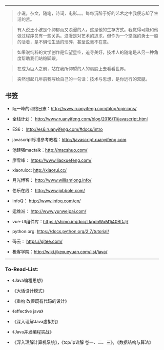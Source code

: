 
---

> 小说，杂文，随笔，诗词，电影。。。每每沉醉于好的艺术之中我便忘却了生活的苦。

> 有人说王小波是个抑郁而又浪漫的人，这是他的生存方式。我觉得可能和他做过程序员有一些关系。浪漫是对艺术的追求，但作为一个坚强的勇士一般的活着，是不惧怕生活的琐碎，甚至说毫不在意。

> 如果说纯粹的文学创作是仰望星空，追寻美好，技术人的随笔是从另一种角度帮助我们站稳脚跟。

> 在成为巨人之前，站在我所仰望的人的肩膀上去看看世界。

> 突然想起几年前我写给自己的一句话：技术与思想，是你远行的双腿。

## 书签

- 阮一峰的网络日志：http://www.ruanyifeng.com/blog/opinions/

- 全栈计划： http://www.ruanyifeng.com/blog/2016/11/javascript.html

- ES6： http://es6.ruanyifeng.com/#docs/intro

- javascript标准参考教程：http://javascript.ruanyifeng.com

- 池建强mactalk：http://macshuo.com/

- 廖雪峰： https://www.liaoxuefeng.com/

- xiaoruicc: http://xiaorui.cc/

- 月光博客： http://www.williamlong.info/

- 伯乐在线： http://www.jobbole.com/

- InfoQ： http://www.infoq.com/cn/

- 运维派： http://www.yunweipai.com/

- vue-UI组件库：https://shimo.im/doc/LkpdnWxM1j40BDJj/

- python.org: https://docs.python.org/2.7/tutorial/

- 码云： https://gitee.com/

- 极客学院：http://wiki.jikexueyuan.com/list/java/


---
### To-Read-List:

- 《Java编程思想》

- 《大话设计模式》

- 《重构 改善既有代码的设计》

- 《effective java》

- 《深入理解Java虚拟机》

- 《Java并发编程实战》

- 《深入理解计算机系统》，《tcp/ip详解 卷一、二、三》，《数据结构与算法》




